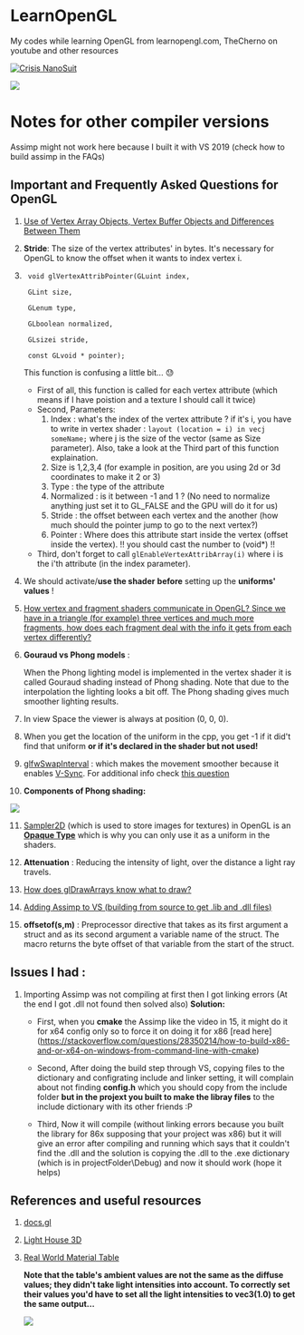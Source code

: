 # LearnOpenGL

My codes while learning OpenGL from learnopengl.com, TheCherno on youtube and other resources

[![Crisis NanoSuit](http://img.youtube.com/vi/N2o2K2RJj7g/0.jpg)](https://www.youtube.com/watch?v=N2o2K2RJj7g "My Assimp Import Library ShowCase")

![](https://media.giphy.com/media/UVBDc7NgBRuIlZxi8K/giphy.gif)

# Notes for other compiler versions

Assimp might not work here because I built it with VS 2019 (check how to build assimp in the FAQs)

## Important and Frequently Asked Questions for OpenGL

1. [Use of Vertex Array Objects, Vertex Buffer Objects and Differences Between Them](https://stackoverflow.com/questions/23314787/use-of-vertex-array-objects-and-vertex-buffer-objects)


2. **Stride**: The size of the vertex attributes' in bytes. It's necessary for OpenGL to know the offset when it wants to index vertex i.

3. ```
	void glVertexAttribPointer(GLuint index,

	GLint size,

	GLenum type,

	GLboolean normalized,

	GLsizei stride,

	const GLvoid * pointer);
	```
    This function is confusing a little bit... :sweat:
    - First of all, this function is called for each vertex attribute (which means if I have poistion and a texture I should call it twice)
    - Second, Parameters:
        1. Index : what's the index of the vertex attribute ? if it's i, you have to write in vertex shader : 
            `layout (location = i) in vecj someName;` where j is the size of the vector (same as Size parameter).
            Also, take a look at the Third part of this function explaination.
        2. Size is 1,2,3,4 (for example in position, are you using 2d or 3d coordinates to make it 2 or 3)
        3. Type : the type of the attribute
        4. Normalized : is it between -1 and 1 ? (No need to normalize anything just set it to GL_FALSE and the GPU will do it        for us)
        5. Stride : the offset between each vertex and the another (how much should the pointer jump to go to the next vertex?)
        6. Pointer : Where does this attribute start inside the vertex (offset inside the vertex). !! you should cast the number      to (void*) !!
    - Third, don't forget to call `glEnableVertexAttribArray(i)` where i is the i'th attribute (in the index parameter).
    
4. We should activate/**use the shader** **before** setting up the **uniforms' values** !

5. [How vertex and fragment shaders communicate in OpenGL? Since we have in a triangle (for example) three vertices and much more fragments, how does each fragment deal with the info it gets from each vertex differently?](https://stackoverflow.com/questions/28333019/how-vertex-and-fragment-shaders-communicate-in-opengl)

6. **Gouraud vs Phong models** :

    When the Phong lighting model is implemented in the vertex shader it is called Gouraud shading instead of Phong shading. Note that due to the interpolation the lighting looks a bit off. The Phong shading gives much smoother lighting results. 

7. In view Space the viewer is always at position (0, 0, 0).

8. When you get the location of the uniform in the cpp, you get -1 if it did't find that uniform **or if it's declared in the shader but not used!**

9. [glfwSwapInterval](https://www.glfw.org/docs/3.1/window.html#buffer_swap) : which makes the movement smoother because it enables [V-Sync](https://www.digitaltrends.com/computing/what-is-vsync/). For additional info check [this question](https://discourse.glfw.org/t/newbie-questions-trying-to-understand-glfwswapinterval/1287)

10. **Components of Phong shading:**

![](https://imgur.com/z95AgKq.png)

11. [Sampler2D](https://stackoverflow.com/questions/10868958/what-does-sampler2d-store) (which is used to store images for textures) in OpenGL is an [**Opaque Type**](https://stackoverflow.com/questions/2301454/what-defines-an-opaque-type-in-c-and-when-are-they-necessary-and-or-useful) which is why you can only use it as a uniform in the shaders.

12. **Attenuation** : Reducing the intensity of light, over the distance a light ray travels.

13. [How does glDrawArrays know what to draw?](https://stackoverflow.com/questions/19102180/how-does-gldrawarrays-know-what-to-draw)

15. [Adding Assimp to VS (building from source to get .lib and .dll files)](https://www.youtube.com/watch?v=W_Ey_YPUjMk)

16. **offsetof(s,m)** : Preprocessor directive that takes as its first argument a struct and as its second argument a variable                              name of the struct. The macro returns the byte offset of that variable from the start of the struct.

## Issues I had :

1. Importing Assimp was not compiling at first then I got linking errors (At the end I got .dll not found then solved also)
    **Solution:**
    - First, when you **cmake** the Assimp like the video in 15, it might do it for x64 config only so to force it on doing it for x86 [read here] (https://stackoverflow.com/questions/28350214/how-to-build-x86-and-or-x64-on-windows-from-command-line-with-cmake)

    - Second, After doing the build step through VS, copying files to the dictionary and configrating include and linker setting,  it will complain about not finding **config.h** which you should copy from the include folder **but in the projext you built to make the libray files** to the include dictionary with its other friends :P

    - Third, Now it will compile (without linking errors because you built the library for 86x supposing that your project was x86)
    but it will give an error after compiling and running which says that it couldn't find the .dll and the solution is copying the .dll to the .exe dictionary (which is in projectFolder\Debug) and now it should work (hope it helps)


## References and useful resources

1. [docs.gl](http://docs.gl/)

2. [Light House 3D](http://www.lighthouse3d.com/)

3. [Real World Material Table](http://devernay.free.fr/cours/opengl/materials.html)

    **Note that the table's ambient values are not the same as the diffuse values; they didn't take light intensities into account.    To correctly set their values you'd have to set all the light intensities to vec3(1.0) to get the same output...**

    ![](https://imgur.com/adMlLCr.png)





